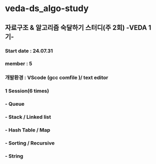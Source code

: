 # veda-ds_algo-study
## 자료구조 & 알고리즘 숙달하기 스터디(주 2회) -VEDA 1기-

### Start date : 24.07.31
### member : 5


### 개발환경 : VScode (gcc comfile )/ text editor

### 1 Session(6 times)
###     - Queue
###     - Stack / Linked list
###     - Hash Table / Map
###     - Sorting / Recursive
###     - String


